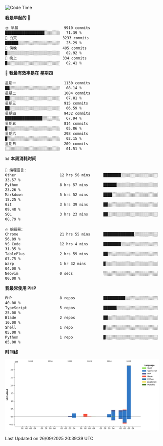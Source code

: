 <!--START_SECTION:waka-->
![Code Time](http://img.shields.io/badge/Code%20Time-4%2C242%20hrs%2040%20mins-blue)

**我是早起的 🐤** 

```text
🌞 早晨                     9910 commits        ██████████████████░░░░░░░   71.39 % 
🌆 白天                     3233 commits        ██████░░░░░░░░░░░░░░░░░░░   23.29 % 
🌃 傍晚                     405 commits         █░░░░░░░░░░░░░░░░░░░░░░░░   02.92 % 
🌙 晚上                     334 commits         █░░░░░░░░░░░░░░░░░░░░░░░░   02.41 % 
```
📅 **我最有效率是在 星期四** 

```text
星期一                      1130 commits        ██░░░░░░░░░░░░░░░░░░░░░░░   08.14 % 
星期二                      1084 commits        ██░░░░░░░░░░░░░░░░░░░░░░░   07.81 % 
星期三                      915 commits         ██░░░░░░░░░░░░░░░░░░░░░░░   06.59 % 
星期四                      9432 commits        █████████████████░░░░░░░░   67.94 % 
星期五                      814 commits         █░░░░░░░░░░░░░░░░░░░░░░░░   05.86 % 
星期六                      298 commits         █░░░░░░░░░░░░░░░░░░░░░░░░   02.15 % 
星期日                      209 commits         ░░░░░░░░░░░░░░░░░░░░░░░░░   01.51 % 
```


📊 **本周消耗时间** 

```text
💬 编程语言: 
Other                    12 hrs 56 mins      ████████░░░░░░░░░░░░░░░░░   33.57 % 
Python                   8 hrs 57 mins       ██████░░░░░░░░░░░░░░░░░░░   23.26 % 
Markdown                 5 hrs 52 mins       ████░░░░░░░░░░░░░░░░░░░░░   15.25 % 
Git                      3 hrs 39 mins       ██░░░░░░░░░░░░░░░░░░░░░░░   09.48 % 
SQL                      3 hrs 23 mins       ██░░░░░░░░░░░░░░░░░░░░░░░   08.79 % 

🔥 编辑器: 
Chrome                   21 hrs 55 mins      ██████████████░░░░░░░░░░░   56.89 % 
VS Code                  12 hrs 4 mins       ████████░░░░░░░░░░░░░░░░░   31.35 % 
TablePlus                2 hrs 59 mins       ██░░░░░░░░░░░░░░░░░░░░░░░   07.75 % 
Warp                     1 hr 32 mins        █░░░░░░░░░░░░░░░░░░░░░░░░   04.00 % 
Neovim                   0 secs              ░░░░░░░░░░░░░░░░░░░░░░░░░   00.00 % 
```

**我最常使用 PHP** 

```text
PHP                      8 repos             ██████████░░░░░░░░░░░░░░░   40.00 % 
TypeScript               5 repos             ██████░░░░░░░░░░░░░░░░░░░   25.00 % 
Blade                    2 repos             ██░░░░░░░░░░░░░░░░░░░░░░░   10.00 % 
Shell                    1 repo              █░░░░░░░░░░░░░░░░░░░░░░░░   05.00 % 
Python                   1 repo              █░░░░░░░░░░░░░░░░░░░░░░░░   05.00 % 
```



**时间线**

![Lines of Code chart](https://raw.githubusercontent.com/abrahamgreyson/abrahamgreyson/main/assets/bar_graph.png)


 Last Updated on 26/09/2025 20:39:39 UTC
<!--END_SECTION:waka-->
